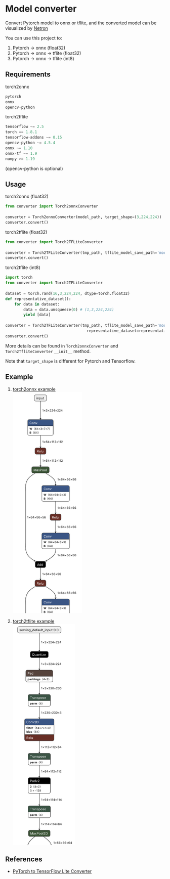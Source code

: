 # Model converter

Convert Pytorch model to onnx or tflite, 
and the converted model can be visualized by [Netron](https://github.com/lutzroeder/netron)

You can use this project to:
1. Pytorch -> onnx (float32)
2. Pytorch -> onnx -> tflite (float32)
3. Pytorch -> onnx -> tflite (int8)

## Requirements
torch2onnx
```python
pytorch
onnx
opencv-python
```

torch2tflite
```python
tensorflow ~= 2.5
torch == 1.8.1
tensorflow-addons ~= 0.15
opencv-python ~= 4.5.4
onnx ~= 1.10
onnx-tf ~= 1.9
numpy >= 1.19
```

(opencv-python is optional)

## Usage
torch2onnx (float32)
```python
from converter import Torch2onnxConverter

converter = Torch2onnxConverter(model_path, target_shape=(3,224,224))
converter.convert()
```

torch2tflite (float32)
```python
from converter import Torch2TFLiteConverter

converter = Torch2TFLiteConverter(tmp_path, tflite_model_save_path='model_float32.lite', target_shape=(224,224,3))
converter.convert()
```

torch2tflite (int8)
```python
import torch
from converter import Torch2TFLiteConverter

dataset = torch.rand(16,3,224,224, dtype=torch.float32)
def representative_dataset():
    for data in dataset:
        data = data.unsqueeze(0) # (1,3,224,224)
        yield [data]

converter = Torch2TFLiteConverter(tmp_path, tflite_model_save_path='model_int8.lite', target_shape=(224,224,3),
                                    representative_dataset=representative_dataset)
converter.convert()
```

More details can be found in `Torch2onnxConverter` and `Torch2TfliteConverter` `__init__` method.

Note that `target_shape` is different for Pytorch and Tensorflow.

## Example
1. [torch2onnx example](test/torch2onnx_test.py) \
    <img src="./img/torch2onnx.png" height="700">

2. [torch2tflite example](test/torch2tflite_test.py) \
    <img src="./img/torch2tflite.png" height="700">

## References
- [PyTorch to TensorFlow Lite Converter](https://github.com/omerferhatt/torch2tflite)